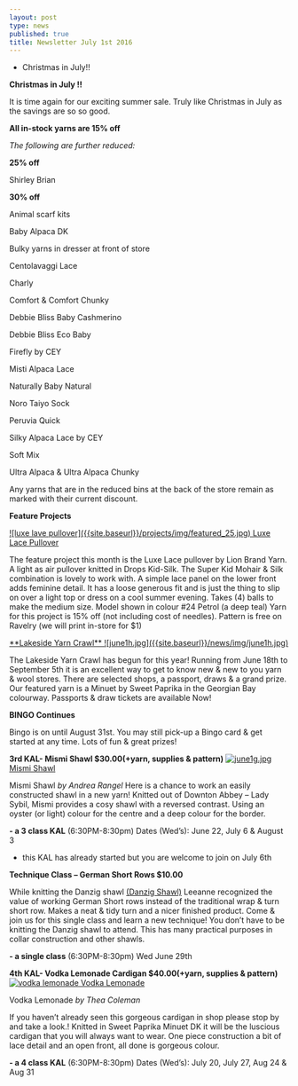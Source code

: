 ```yaml
---
layout: post
type: news
published: true
title: Newsletter July 1st 2016
---
```

- Christmas in July!!

**Christmas in July !!**

It is time again for our exciting summer sale.  Truly like Christmas in July as the savings are so so good.
 
**All in-stock yarns are 15% off**

_The following are further reduced:_

**25% off**

Shirley Brian

**30% off**

Animal scarf kits

Baby Alpaca DK

Bulky yarns in dresser at front of store

Centolavaggi Lace

Charly

Comfort & Comfort Chunky

Debbie Bliss Baby Cashmerino

Debbie Bliss Eco Baby

Firefly by CEY

Misti Alpaca Lace

Naturally Baby Natural

Noro Taiyo Sock

Peruvia Quick

Silky Alpaca Lace by CEY

Soft Mix

Ultra Alpaca & Ultra Alpaca Chunky
 
Any yarns that are in the reduced bins at the back of the store remain as marked with their current discount.
 
**Feature Projects**

<a href="http://www.ravelry.com/patterns/library/luxe-lace-pullover" alt="">
![luxe lave pullover]({{site.baseurl}}/projects/img/featured_25.jpg)
Luxe Lace Pullover
</a>

The feature project this month is the Luxe Lace pullover by Lion Brand Yarn. A light as air pullover knitted in Drops Kid-Silk.  The Super Kid Mohair & Silk combination is lovely to work with. A simple lace panel on the lower front adds feminine detail. It has a loose generous fit and is just the thing to slip on over a light top or dress on a cool summer evening.  Takes (4) balls to make the medium size.  Model shown in colour #24 Petrol (a deep teal)  Yarn for this project is 15% off (not including cost of   needles). Pattern is free on Ravelry   (we will print in-store for $1)
 
<a href="http://lakesideyarncrawl.blogspot.ca/" alt="">
**Lakeside Yarn Crawl**
![june1h.jpg]({{site.baseurl}}/news/img/june1h.jpg)
</a>

The Lakeside Yarn Crawl has begun for this year!  Running from June 18th to September 5th it is an excellent way to get to know new & new to you yarn & wool stores.  There are selected shops, a passport, draws & a grand prize. Our featured yarn is a Minuet by Sweet Paprika in the Georgian Bay colourway. Passports & draw tickets are available Now! 


**BINGO Continues**

Bingo is on until August 31st. You may still pick-up a Bingo card & get started at
any time. Lots of fun & great prizes!
 
**3rd  KAL- Mismi Shawl            $30.00(+yarn, supplies & pattern)**
<a href="http://www.ravelry.com/patterns/library/mismi-shawl" alt="">
![june1g.jpg]({{site.baseurl}}/news/img/june1g.jpg)
Mismi Shawl
</a>

Mismi Shawl _by Andrea Rangel_
Here is a chance to work an easily constructed shawl in a new yarn!  Knitted out of  Downton Abbey – Lady Sybil, Mismi provides a cosy shawl with a reversed
contrast.  Using an oyster (or light) colour for the centre and a deep colour for the border.

**- a 3 class KAL** (6:30PM-8:30pm)
   Dates (Wed’s): June 22, July 6 & August 3
 - this KAL has already started but you are welcome to join on July 6th   


**Technique Class – German Short Rows                       $10.00**

While knitting the Danzig shawl [(Danzig Shawl)](http://www.ravelry.com/patterns/library/danzig) Leeanne recognized the value of working German Short rows instead of the traditional wrap & turn short row.  Makes a neat & tidy turn and a nicer finished product.  Come & join us for this single class and learn a new technique!  You don’t have to be knitting the Danzig shawl to attend. This has many practical purposes in collar construction and other shawls.

**- a single class** (6:30PM-8:30pm)  Wed June 29th

**4th  KAL- Vodka Lemonade Cardigan            $40.00(+yarn, supplies & pattern)**
<a href="http://www.ravelry.com/patterns/library/vodka-lemonade" alt="">
![vodka lemonade](http://www.woolandsilkco.com/img/kal/kal4.jpg)
Vodka Lemonade
</a>

Vodka Lemonade _by Thea Coleman_

If you haven’t already seen this gorgeous cardigan in shop please stop by and take a look.!  Knitted in Sweet Paprika Minuet DK it will be the luscious cardigan that you will always want to wear.  One piece construction a bit of lace detail and an open front, all done is gorgeous colour.

**- a 4 class KAL** (6:30PM-8:30pm)
   Dates (Wed’s): July 20, July 27, Aug 24 & Aug 31
